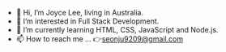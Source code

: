 - 👋 Hi, I’m Joyce Lee, living in Australia.
- 👀 I’m interested in Full Stack Development.
- 🌱 I’m currently learning  HTML, CSS, JavaScript and Node.js.
- 📫 How to reach me ...
      👉seonju9209@gmail.com

<!---
Joyce928/Joyce928 is a ✨ special ✨ repository because its `README.md` (this file) appears on your GitHub profile.
You can click the Preview link to take a look at your changes.
--->
